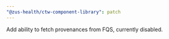 ```yaml
---
"@zus-health/ctw-component-library": patch
---
```


Add ability to fetch provenances from FQS, currently disabled.
